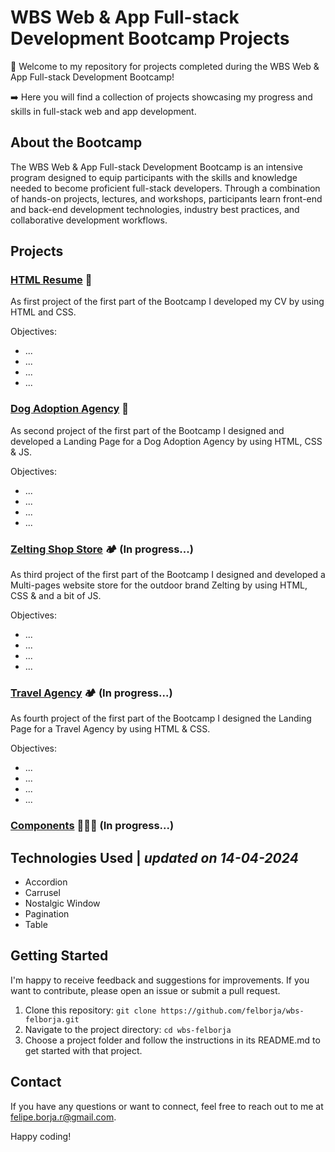 # WBS Web & App Full-stack Development Bootcamp Projects

👋 Welcome to my repository for projects completed during the WBS Web & App Full-stack Development Bootcamp! 

➡️ Here you will find a collection of projects showcasing my progress and skills in full-stack web and app development.

## About the Bootcamp

The WBS Web & App Full-stack Development Bootcamp is an intensive program designed to equip participants with the skills and knowledge needed to become proficient full-stack developers. Through a combination of hands-on projects, lectures, and workshops, participants learn front-end and back-end development technologies, industry best practices, and collaborative development workflows.

## Projects

### [HTML Resume](https://github.com/felborja/wbs_felborja/tree/7c5a5f6cb82c0523b6c2be02c700a2adb4eab348/html-resume/) 🔖

As first project of the first part of the Bootcamp I developed my CV by using HTML and CSS.

Objectives:

- ...
- ...
- ...
- ...

### [Dog Adoption Agency](https://github.com/felborja/wbs_felborja/tree/7c5a5f6cb82c0523b6c2be02c700a2adb4eab348/adoption-agency) 🐶

As second project of the first part of the Bootcamp I designed and developed a Landing Page for a Dog Adoption Agency by using HTML, CSS & JS.

Objectives:

- ...
- ...
- ...
- ...

### [Zelting Shop Store](project3/) 🏕️ (In progress...)

As third project of the first part of the Bootcamp I designed and developed a Multi-pages website store for the outdoor brand Zelting by using HTML, CSS & and a bit of JS.

Objectives:

- ...
- ...
- ...
- ...

### [Travel Agency](project4/) 🏕️ (In progress...)

As fourth project of the first part of the Bootcamp I designed the Landing Page for a Travel Agency by using HTML & CSS.

Objectives:

- ...
- ...
- ...
- ...

### [Components](project5/) 👨🏽‍💻 (In progress...)

## Technologies Used | _updated on 14-04-2024_

- Accordion
- Carrusel
- Nostalgic Window
- Pagination
- Table

## Getting Started

I'm happy to receive feedback and suggestions for improvements. If you want to contribute, please open an issue or submit a pull request.

1. Clone this repository: `git clone https://github.com/felborja/wbs-felborja.git`
2. Navigate to the project directory: `cd wbs-felborja`
3. Choose a project folder and follow the instructions in its README.md to get started with that project.

## Contact

If you have any questions or want to connect, feel free to reach out to me at [felipe.borja.r@gmail.com](mailto:felipe.borja.r@gmail.com).

Happy coding!
